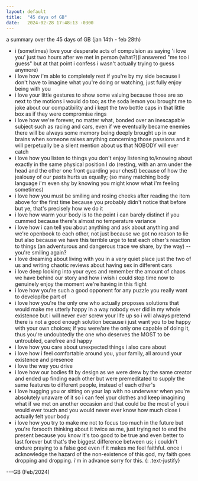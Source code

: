 ```yaml
---
layout: default
title:  "45 days of GB"
date:   2024-02-28 17:48:13 -0300
---
```


a summary over the 45 days of GB (jan 14th - feb 28th) 
  
- i (sometimes) love your desperate acts of compulsion as saying 'i love you' just two hours after we met in person (what?)(i answered "me too i guess" but at that point i confess i wasn't actually trying to guess anymore)
- i love how i'm able to completely rest if you're by my side because i don't have to imagine what you're doing or watching, just fully enjoy being with you
- i love your little gestures to show some valuing because those are so next to the motions i would do too; as the soda lemon you brought me to joke about our compatibility and i kept the two bottle caps in that little box as if they were compromise rings
- i love how we're forever, no matter what, bonded over an inescapable subject such as racing and cars, even if we eventually became enemies there will be always some memory being deeply brought up in our brains when someone raises anything concerning those passions and it will perpetually be a silent mention about us that NOBODY will ever catch
- i love how you listen to things you don't enjoy listening to/knowing about exactly in the same physical position I do (resting, with an arm under the head and the other one front guarding your chest) because of how the jealousy of our pasts hurts us equally; (so many matching body language i'm even shy by knowing you might know what i'm feeling sometimes) 
- i love how you must be smiling and rosing cheeks after reading the item above for the first time because you probably didn't notice that before but ye, that's precisely how we do it 
- i love how warm your body is to the point i can barely distinct if you cummed because there's almost no temperature variance
- i love how i can tell you about anything and ask about anything and we're openbook to each other, not just because we got no reason to lie but also because we have this terrible urge to test each other's reaction to things (an adventurous and dangerous trace we share, by the way) -- you're smiling again?
- i love dreaming about living with you in a very quiet place just the two of us and writing chaotic reviews about having sex in different cars 
- i love deep looking into your eyes and remember the amount of chaos we have behind our story and how i wish i could stop time now to genuinely enjoy the moment we're having in this flight
- i love how you're such a good opponent for any puzzle you really want to develop/be part of
- i love how you're the only one who actually proposes solutions that would make me utterly happy in a way nobody ever did in my whole existence but i will never ever screw your life up so i will always pretend there is not a good enough solution because i just want you to be happy with your own choices; if you were/are the only one capable of doing it, thus you're undoubtedly the one who deserves the MOST to be untroubled, carefree and happy
- i love how you care about unexpected things i also care about
- i love how i feel comfortable around you, your family, all around your existence and presence
- i love the way you drive
- i love how our bodies fit by design as we were drew by the same creator and ended up finding each other but were premeditated to supply the same features to different people, instead of each other's
- i love hugging you or sitting on your lap with no underwear when you're absolutely unaware of it so i can feel your clothes and keep imagining what if we met on another occasion and that could be the most of you i would ever touch and you would never ever know how much close i actually felt your body
- i love how you try to make me not to focus too much in the future but you're forsooth thinking about it twice as me, just trying not to end the present because you know it's too good to be true and even better to last forever but that's the biggest difference between us; i couldn't endure praying to a false god even if it makes me feel faithful. once i acknowledge the hazard of the non-existence of this god, my faith goes dropping and dropping. i'm in advance sorry for this.
{: .text-justify}

---GB (Feb/2024)

